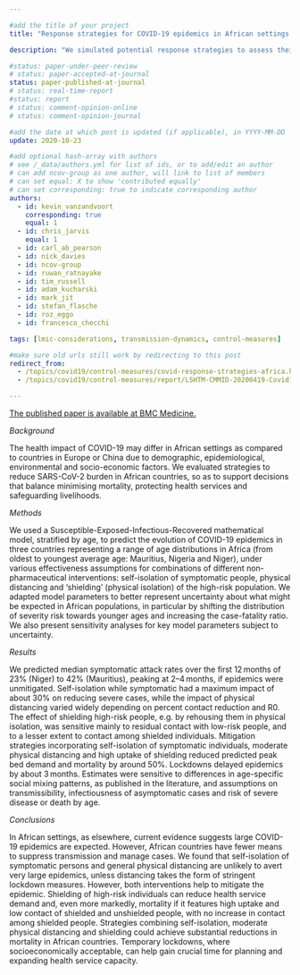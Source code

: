 ```yaml
---

#add the title of your project
title: "Response strategies for COVID-19 epidemics in African settings: a mathematical modelling study"

description: "We simulated potential response strategies to assess their effectiveness in three African countries: Niger, Nigeria, and Mauritius."

#status: paper-under-peer-review
# status: paper-accepted-at-journal
status: paper-published-at-journal
# status: real-time-report
#status: report
# status: comment-opinion-online
# status: comment-opinion-journal

#add the date at which post is updated (if applicable), in YYYY-MM-DD
update: 2020-10-23

#add optional hash-array with authors
# see /_data/authors.yml for list of ids, or to add/edit an author
# can add ncov-group as one author, will link to list of members
# can set equal: X to show 'contributed equally'
# can set corresponding: true to indicate corresponding author
authors:
  - id: kevin_vanzandvoort
    corresponding: true
    equal: 1
  - id: chris_jarvis
    equal: 1
  - id: carl_ab_pearson
  - id: nick_davies
  - id: ncov-group
  - id: ruwan_ratnayake
  - id: tim_russell
  - id: adam_kucharski
  - id: mark_jit
  - id: stefan_flasche
  - id: roz_eggo
  - id: francesco_checchi

tags: [lmic-considerations, transmission-dynamics, control-measures]

#make sure old urls still work by redirecting to this post
redirect_from:
  - /topics/covid19/control-measures/covid-response-strategies-africa.html
  - /topics/covid19/control-measures/report/LSHTM-CMMID-20200419-Covid19-Africa-strategies.pdf

---
```


<a target = "_blank" href="https://bmcmedicine.biomedcentral.com/articles/10.1186/s12916-020-01789-2" title="Full report">The published paper is available at BMC Medicine.</a>

*Background*

The health impact of COVID-19 may differ in African settings as compared to countries in Europe or China due to demographic, epidemiological, environmental and socio-economic factors. We evaluated strategies to reduce SARS-CoV-2 burden in African countries, so as to support decisions that balance minimising mortality, protecting health services and safeguarding livelihoods.

*Methods*

We used a Susceptible-Exposed-Infectious-Recovered mathematical model, stratified by age, to predict the evolution of COVID-19 epidemics in three countries representing a range of age distributions in Africa (from oldest to youngest average age: Mauritius, Nigeria and Niger), under various effectiveness assumptions for combinations of different non-pharmaceutical interventions: self-isolation of symptomatic people, physical distancing and ‘shielding’ (physical isolation) of the high-risk population. We adapted model parameters to better represent uncertainty about what might be expected in African populations, in particular by shifting the distribution of severity risk towards younger ages and increasing the case-fatality ratio. We also present sensitivity analyses for key model parameters subject to uncertainty.

*Results*

We predicted median symptomatic attack rates over the first 12 months of 23% (Niger) to 42% (Mauritius), peaking at 2–4 months, if epidemics were unmitigated. Self-isolation while symptomatic had a maximum impact of about 30% on reducing severe cases, while the impact of physical distancing varied widely depending on percent contact reduction and R0. The effect of shielding high-risk people, e.g. by rehousing them in physical isolation, was sensitive mainly to residual contact with low-risk people, and to a lesser extent to contact among shielded individuals. Mitigation strategies incorporating self-isolation of symptomatic individuals, moderate physical distancing and high uptake of shielding reduced predicted peak bed demand and mortality by around 50%. Lockdowns delayed epidemics by about 3 months. Estimates were sensitive to differences in age-specific social mixing patterns, as published in the literature, and assumptions on transmissibility, infectiousness of asymptomatic cases and risk of severe disease or death by age.

*Conclusions*

In African settings, as elsewhere, current evidence suggests large COVID-19 epidemics are expected. However, African countries have fewer means to suppress transmission and manage cases. We found that self-isolation of symptomatic persons and general physical distancing are unlikely to avert very large epidemics, unless distancing takes the form of stringent lockdown measures. However, both interventions help to mitigate the epidemic. Shielding of high-risk individuals can reduce health service demand and, even more markedly, mortality if it features high uptake and low contact of shielded and unshielded people, with no increase in contact among shielded people. Strategies combining self-isolation, moderate physical distancing and shielding could achieve substantial reductions in mortality in African countries. Temporary lockdowns, where socioeconomically acceptable, can help gain crucial time for planning and expanding health service capacity.
